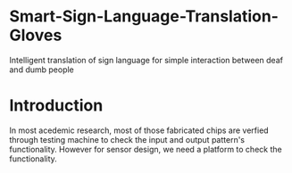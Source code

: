 # Smart-Sign-Language-Translation-Gloves
Intelligent translation of sign language for simple interaction between deaf and dumb people
# Introduction
In most acedemic research, most of those fabricated chips are verfied through testing machine to check the input and output pattern's functionality. However for sensor design, we need a platform to check the functionality.  
